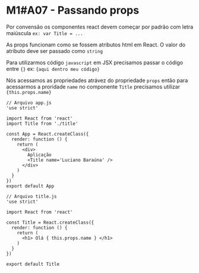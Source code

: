 # M1#A07 - Passando props
Por convensão os componentes react devem começar por padrão com letra maiúscula
`ex: var Title = ...`

As props funcionam como se fossem atributos html em React.
O valor do atributo deve ser passado como `string`

Para utilizarmos código `javascript` em JSX precisamos passar o código entre `{}` ex: `{aqui dentro meu código}`

Nós acessamos as propriedades atrávez do propriedade `props` então para acessarmos a proridade `name` no componente `Title` precisamos utilizar `{this.props.name}`


```
// Arquivo app.js
'use strict'

import React from 'react'
import Title from './title'

const App = React.createClass({
  render: function () {
    return (
      <div>
        Aplicação
        <Title name='Luciano Baraúna' />
      </div>
    )
  }
})
export default App
```

```
// Arquivo title.js
'use strict'

import React from 'react'

const Title = React.createClass({
  render: function () {
    return (
      <h1> Olá { this.props.name } </h1>
    )
  }
})

export default Title

```
